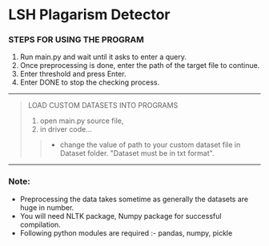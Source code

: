 # LSH Plagarism Detector

### STEPS FOR USING THE PROGRAM

1. Run main.py and wait until it asks to enter a query.
2. Once preprocessing is done, enter the path of the target file to continue.
3. Enter threshold and press Enter.
4. Enter DONE to stop the checking process.

---

>LOAD CUSTOM DATASETS INTO PROGRAMS
> 1. open main.py source file,
> 2. in driver code...
>> * change the value of path to your custom dataset file in Dataset folder. "Dataset must be in txt format".

---

### Note:
 * Preprocessing the data takes sometime as generally the datasets are huge in number.
 * You will need NLTK package, Numpy package for successful compilation.
 * Following python modules are required :- pandas, numpy, pickle
